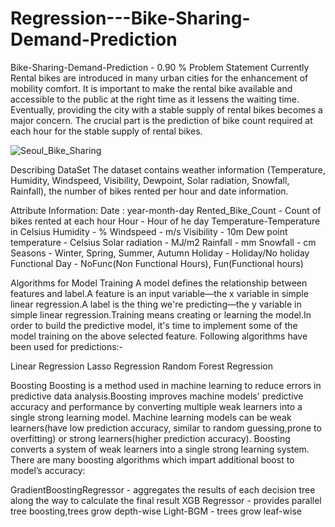 # Regression---Bike-Sharing-Demand-Prediction
Bike-Sharing-Demand-Prediction - 0.90 %
Problem Statement
Currently Rental bikes are introduced in many urban cities for the enhancement of mobility comfort. It is important to make the rental bike available and accessible to the public at the right time as it lessens the waiting time. Eventually, providing the city with a stable supply of rental bikes becomes a major concern. The crucial part is the prediction of bike count required at each hour for the stable supply of rental bikes.

![Seoul_Bike_Sharing](https://github.com/techysuman27/Regression---Bike-Sharing-Demand-Prediction/assets/160243092/d971f80d-5dd7-4ab7-8e53-31f2e7ab5484)

Describing DataSet
The dataset contains weather information (Temperature, Humidity, Windspeed, Visibility, Dewpoint, Solar radiation, Snowfall, Rainfall), the number of bikes rented per hour and date information.

Attribute Information:
Date : year-month-day
Rented_Bike_Count - Count of bikes rented at each hour
Hour - Hour of he day
Temperature-Temperature in Celsius
Humidity - %
Windspeed - m/s
Visibility - 10m
Dew point temperature - Celsius
Solar radiation - MJ/m2
Rainfall - mm
Snowfall - cm
Seasons - Winter, Spring, Summer, Autumn
Holiday - Holiday/No holiday
Functional Day - NoFunc(Non Functional Hours), Fun(Functional hours)

Algorithms for Model Training
A model defines the relationship between features and label.A feature is an input variable—the x variable in simple linear regression.A label is the thing we're predicting—the y variable in simple linear regression.Training means creating or learning the model.In order to build the predictive model, it's time to implement some of the model training on the above selected feature.
Following algorithms have been used for predictions:-

Linear Regression
Lasso Regression
Random Forest Regression

Boosting
Boosting is a method used in machine learning to reduce errors in predictive data analysis.Boosting improves machine models' predictive accuracy and performance by converting multiple weak learners into a single strong learning model. Machine learning models can be weak learners(have low prediction accuracy, similar to random guessing,prone to overfitting) or strong learners(higher prediction accuracy). Boosting converts a system of weak learners into a single strong learning system. There are many boosting algorithms which impart additional boost to model’s accuracy:

GradientBoostingRegressor - aggregates the results of each decision tree along the way to calculate the final result
XGB Regressor - provides parallel tree boosting,trees grow depth-wise
Light-BGM - trees grow leaf-wise
